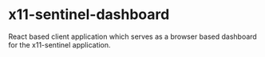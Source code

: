 # x11-sentinel-dashboard

React based client application which serves as a browser based dashboard for the
x11-sentinel application.
